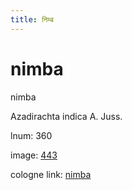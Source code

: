 ```yaml
---
title: निम्ब
---
```


# nimba

nimba  <div n="P" />Azadirachta indica A. Juss.

lnum: 360

image: [443](https://www.sanskrit-lexicon.uni-koeln.de/scans/csl-apidev/servepdf.php?dict=snp&page=443)

cologne link: [nimba](https://sanskrit-lexicon.uni-koeln.de/scans/csl-apidev/getword.php?dict=snp&key=nimba)

